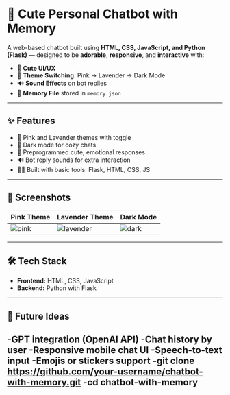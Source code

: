 # 💖 Cute Personal Chatbot with Memory

A web-based chatbot built using **HTML, CSS, JavaScript, and Python (Flask)** — designed to be **adorable**, **responsive**, and **interactive** with:

- 🌸 **Cute UI/UX**
- 🌈 **Theme Switching**: Pink → Lavender → Dark Mode
- 🔊 **Sound Effects** on bot replies
- 🧠 **Memory File** stored in `memory.json`

---

## ✨ Features

- 🎀 Pink and Lavender themes with toggle
- 🌙 Dark mode for cozy chats
- 💬 Preprogrammed cute, emotional responses
- 🔊 Bot reply sounds for extra interaction
- 👩‍💻 Built with basic tools: Flask, HTML, CSS, JS

---

## 📸 Screenshots

| Pink Theme | Lavender Theme | Dark Mode |
|------------|----------------|-----------|
| ![pink](https://via.placeholder.com/200x100/ffe6f0/000?text=Pink+Theme) | ![lavender](https://via.placeholder.com/200x100/e6e6fa/000?text=Lavender) | ![dark](https://via.placeholder.com/200x100/1c1c1c/fff?text=Dark+Mode) |

---

## 🛠 Tech Stack

- **Frontend:** HTML, CSS, JavaScript
- **Backend:** Python with Flask

---

## 🧠 Future Ideas
-GPT integration (OpenAI API)
-Chat history by user
-Responsive mobile chat UI
-Speech-to-text input
-Emojis or stickers support
-git clone https://github.com/your-username/chatbot-with-memory.git
-cd chatbot-with-memory
---
